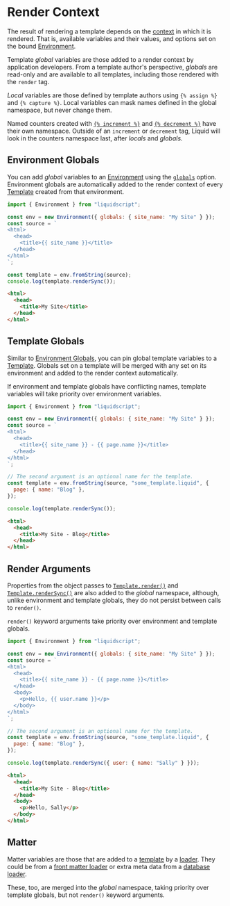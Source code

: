 # Render Context

The result of rendering a template depends on the [context](/docs/api/classes/RenderContext) in which it is rendered. That is, available variables and their values, and options set on the bound [Environment](/docs/api/classes/Environment).

Template _global_ variables are those added to a render context by application developers. From a template author's perspective, _globals_ are read-only and are available to all templates, including those rendered with the `render` tag.

_Local_ variables are those defined by template authors using `{% assign %}` and `{% capture %}`. Local variables can mask names defined in the global namespace, but never change them.

Named counters created with [`{% increment %}`](../language/tags#increment) and [`{% decrement %}`](../language/tags#decrement) have their own namespace. Outside of an `increment` or `decrement` tag, Liquid will look in the counters namespace last, after _locals_ and _globals_.

## Environment Globals

You can add _global_ variables to an [Environment](../api/classes/Environment) using the [`globals`](/docs/api/modules#environmentoptions) option. Environment globals are automatically added to the render context of every [Template](../api/classes/Template) created from that environment.

```js
import { Environment } from "liquidscript";

const env = new Environment({ globals: { site_name: "My Site" } });
const source = `
<html>
  <head>
    <title>{{ site_name }}</title>
  </head>
</html>
`;

const template = env.fromString(source);
console.log(template.renderSync());
```

```html title="output"
<html>
  <head>
    <title>My Site</title>
  </head>
</html>
```

## Template Globals

Similar to [Environment Globals](#environment-globals), you can pin global template variables to a [Template](../api/classes/Template). Globals set on a template will be merged with any set on its environment and added to the render context automatically.

If environment and template globals have conflicting names, template variables will take priority over environment variables.

```js
import { Environment } from "liquidscript";

const env = new Environment({ globals: { site_name: "My Site" } });
const source = `
<html>
  <head>
    <title>{{ site_name }} - {{ page.name }}</title>
  </head>
</html>
`;

// The second argument is an optional name for the template.
const template = env.fromString(source, "some_template.liquid", {
  page: { name: "Blog" },
});

console.log(template.renderSync());
```

```html title="output"
<html>
  <head>
    <title>My Site - Blog</title>
  </head>
</html>
```

## Render Arguments

Properties from the object passes to [`Template.render()`](../api/classes/Template#render) and [`Template.renderSync()`](../api/classes/Template#rendersync) are also added to the _global_ namespace, although, unlike environment and template globals, they do not persist between calls to `render()`.

`render()` keyword arguments take priority over environment and template globals.

```js
import { Environment } from "liquidscript";

const env = new Environment({ globals: { site_name: "My Site" } });
const source = `
<html>
  <head>
    <title>{{ site_name }} - {{ page.name }}</title>
  </head>
  <body>
    <p>Hello, {{ user.name }}</p>
  </body>
</html>
`;

// The second argument is an optional name for the template.
const template = env.fromString(source, "some_template.liquid", {
  page: { name: "Blog" },
});

console.log(template.renderSync({ user: { name: "Sally" } }));
```

```html title="output"
<html>
  <head>
    <title>My Site - Blog</title>
  </head>
  <body>
    <p>Hello, Sally</p>
  </body>
</html>
```

## Matter

Matter variables are those that are added to a [template](../api/classes/Template) by a [loader](loading-templates). They could be from a [front matter loader](../guides/custom-loaders#front-matter-loader) or extra meta data from a [database loader](../guides/custom-loaders#async-database-loader).

These, too, are merged into the _global_ namespace, taking priority over template globals, but not `render()` keyword arguments.
